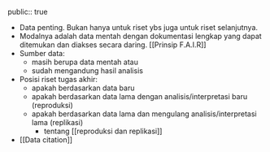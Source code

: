 public:: true

- Data penting. Bukan hanya untuk riset ybs juga untuk riset selanjutnya.
- Modalnya adalah data mentah dengan dokumentasi lengkap yang dapat ditemukan dan diakses secara daring. [[Prinsip F.A.I.R]]
- Sumber data:
	- masih berupa data mentah atau
	- sudah mengandung hasil analisis
- Posisi riset tugas akhir:
	- apakah berdasarkan data baru
	- apakah berdasarkan data lama dengan analisis/interpretasi baru (reproduksi)
	- apakah berdasarkan data lama dan mengulang analisis/interpretasi lama (replikasi)
		- tentang [[reproduksi dan replikasi]]
- [[Data citation]]
